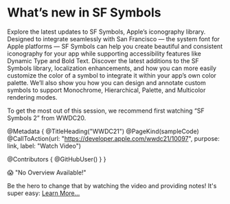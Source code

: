 # What’s new in SF Symbols

Explore the latest updates to SF Symbols, Apple’s iconography library. Designed to integrate seamlessly with San Francisco — the system font for Apple platforms — SF Symbols can help you create beautiful and consistent iconography for your app while supporting accessibility features like Dynamic Type and Bold Text. Discover the latest additions to the SF Symbols library, localization enhancements, and how you can more easily customize the color of a symbol to integrate it within your app’s own color palette. We’ll also show you how you can design and annotate custom symbols to support Monochrome, Hierarchical, Palette, and Multicolor rendering modes.

To get the most out of this session, we recommend first watching “SF Symbols 2” from WWDC20.

@Metadata {
   @TitleHeading("WWDC21")
   @PageKind(sampleCode)
   @CallToAction(url: "https://developer.apple.com/wwdc21/10097", purpose: link, label: "Watch Video")

   @Contributors {
      @GitHubUser(<replace this with your GitHub handle>)
   }
}

😱 "No Overview Available!"

Be the hero to change that by watching the video and providing notes! It's super easy:
 [Learn More…](https://wwdcnotes.github.io/WWDCNotes/documentation/wwdcnotes/contributing)
